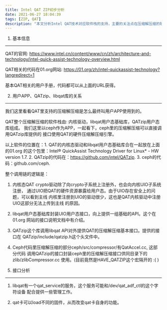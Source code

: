 ```yaml
---
title: Intel QAT ZIP初步分析
date: 2021-06-27 18:04:39
tags: [ZIP, QAT]
description: "本文分析Intel QAT技术对应软件栈的支持，主要的关注点在压缩解压缩的软件栈，本文只是寻找资料时候的一个笔记，还很粗糙。"
---
```


1. 基本信息 
-----------

 QAT的官网: https://www.intel.cn/content/www/cn/zh/architecture-and-technology/intel-quick-assist-technology-overview.html

 QAT相关的代码在01.org网站: https://01.org/zh/intel-quickassist-technology?langredirect=1

 基本QAT相关的用户手册，代码都可以从上面的URL获得。

2. 用户APP、QATzip、libqat库的关系
----------------------------------

 我们这里看看QAT里支持的压缩解压缩是怎么最终叫用户APP使用到的。

 QAT整个压缩解压缩的软件栈由: 内核驱动，libqat用户态基础库，QATzip用户态库组成。
 我们这里以ceph作为APP，一起看下，ceph里的压缩解压缩可以直接调用QATzip库提供的
 接口使用QAT的硬件压缩解压缩引擎。

 以上软件的位置在：1. QAT的内核态驱动和libqat用户态基础库合在一起放在上面的01.org
 的这个包里：Intel® QuickAssist Technology Driver for Linux* - HW version 1.7.
 2. QATzip的代码在：https://github.com/intel/QATzip. 3. ceph的代码：github.com/ceph.

 整个调用链的逻辑是：

 1. 内核态QAT crypto驱动除了向crypto子系统上注册外，也会向内核UIO子系统注册，
    通过UIO把QAT的硬件资源暴露给用户态。由于UIO存在安全上的问题，可以看到主线
    内核里注册到UIO的驱动很少，这也是QAT内核驱动中注册UIO这部分无法上传到主线
    的原因。

 2. libqat用户态基础库封装UIO用户态接口，向上提供一组基础的API。这个在01.org
    网站的接口说明文档中有介绍。

 3. QATzip这个库调用libqat API对外提供QAT的压缩解压缩基本接口。提供的接口在
    QATzip/include/qatzip.h这个头文件中。

 4. Ceph代码里压缩解压缩的部分ceph/src/compressor/有QatAccel.cc, 这部分代码
    调用QATzip的接口封装ceph里的压缩解压缩接口供同目录下的zlib/zlibCompressor.cc
    使用。(目前竟然是HAVE_QATZIP这个宏隔开的 :( )

3. 接口分析
-----------

 1. libqat有一个qat_service的服务，这个服务可能和/dev/qat_adf_ctl的这个字符设备
    配合提供一些管理工作。

 2. qat卡可以load不同的固件，从而改变qat卡自身的功能。

